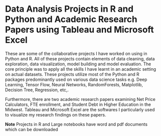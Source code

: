 # Data Analysis Projects in R and Python and Academic Research Papers using Tableau and Microsoft Excel

These are some of the collaborative projects I have worked on using in Python and R. All of these projects contain elements of data cleaning, data exploration, data visualization, model building and model evaluation. The core principle was to apply all the skills I have learnt in an academic setting on actual datasets. These projects utilize most of the Python and R packages predominantly used on various data science tasks e.g. Deep Learning, Tensor Flow, Neural Networks, RandomForests, Matplotlib, Decision Tree, Regression, etc,.  

Furthermore, there are two academic research papers examining Net Price Calculators, FTE enrollment, and Student Debt in Higher Education in the Midwest. Tableau and Microsoft Excel are the softwares I particularly used to visualize my research findings on these papers. 

**Note** Projects in R and Large notebooks have word and pdf documents which can be downloaded
